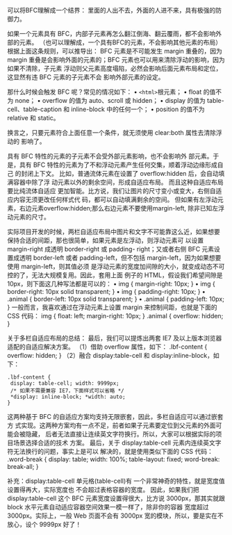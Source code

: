 可以将BFC理解成一个结界：
里面的人出不去，外面的人进不来，具有极强的防御力。

如果一个元素具有 BFC，内部子元素再怎么翻江倒海、翻云覆雨，都不会影响外部的元素。
（也可以理解成，一个具有BFC的元素，不会影响其他元素的布局）
根据上面这条规则，可以推导出：
BFC 元素是不可能发生 margin 重叠的，因为 margin
重叠是会影响外面的元素的；BFC 元素也可以用来清除浮动的影响，因为如果不清除，子元素
浮动则父元素高度塌陷，必然会影响后面元素布局和定位，这显然有违 BFC 元素的子元素不会
影响外部元素的设定。

那什么时候会触发 BFC 呢？常见的情况如下： 
• `<html>`根元素；
• float 的值不为 none；
• overflow 的值为 auto、scroll 或 hidden；
• display 的值为 table-cell、table-caption 和 inline-block 中的任何一个； 
• position 的值不为 relative 和 static。

换言之，只要元素符合上面任意一个条件，就无须使用 clear:both 属性去清除浮动的
影响了。


具有 BFC 特性的元素的子元素不会受外部元素影响，也不会影响外
部元素。于是，具有 BFC 特性的元素为了不和浮动元素产生任何交集，顺着浮动边缘形成自己
的封闭上下文。
比如，普通流体元素在设置了 overflow:hidden 后，会自动填满容器中除了浮
动元素以外的剩余空间，形成自适应布局。
而且这种自适应布局要比纯流体自适应
更加智能。比方说，我们让图片的尺寸变小或变大，右侧自适应内容无须更改任何样式代
码，都可以自动填满剩余的空间。
但如果有左浮动元素，右边元素overflow:hidden;那么右边元素不要使用margin-left,
除非已知左浮动元素的尺寸。


实际项目开发的时候，两栏自适应布局中图片和文字不可能靠这么近，如果想要
保持合适的间距，那也很简单，如果元素是左浮动，则浮动元素可
以设置 margin-right 成透明 border-right 或 padding- 
right；又或者右侧 BFC 元素设置成透明 border-left 或者
padding-left，但不包括 margin-left，因为如果想要使用 margin-left，则其值必须
是浮动元素的宽度加间隙的大小，就变成动态不可控的了，无法大规模复用。因此，套用上面
例子的 HTML，假设我们希望间隙是 10px，则下面这几种写法都是可以的： 
• img { margin-right: 10px; }
• img { border-right: 10px solid transparent; }
• img { padding-right: 10px; }
• .animal { border-left: 10px solid transparent; }
• .animal { padding-left: 10px; }
一般而言，我喜欢通过在浮动元素上设置 margin 来控制间距，也就是下面的 CSS 代码： 
img { 
 float: left; 
 margin-right: 10px; 
} 
.animal { 
 overflow: hidden; 
} 


关于多栏自适应布局的总结：
最后，我们可以提炼出两套 IE7 及以上版本浏览器适配的自适应解决方案。
（1）借助 overflow 属性，如下：
.lbf-content { overflow: hidden; } 
（2）融合 display:table-cell 和 display:inline-block，如下：
```
.lbf-content { 
 display: table-cell; width: 9999px; 
 /* 如果不需要兼容 IE7，下面样式可以省略 */ 
 *display: inline-block; *width: auto;
}
``` 
这两种基于 BFC 的自适应方案均支持无限嵌套，因此，多栏自适应可以通过嵌套方
式实现。这两种方案均有一点不足，前者如果子元素要定位到父元素的外面可能会被隐藏，
后者无法直接让连续英文字符换行。所以，大家可以根据实际的项目场景选择合适的技术
方案。
最后，关于 display:table-cell 元素内连续英文字符无法换行的问题，事实上是可以
解决的，就是使用类似下面的 CSS 代码： 
.word-break { 
 display: table; 
 width: 100%; 
 table-layout: fixed; 
 word-break: break-all; 
} 


补充：display:table-cell
单元格(table-cell)有
一个非常神奇的特性，就是宽度值设置得再大，实际宽度也
不会超过表格容器的宽度。
因此，如果我们把 display:table-cell 这个 BFC
元素宽度设置得很大，比方说 3000px，那其实就跟 block
水平元素自动适应容器空间效果一模一样了，除非你的容器
宽度超过 3000px。实际上，一般 Web 页面不会有 3000px
宽的模块，所以，要是实在不放心，设个 9999px 好了！

